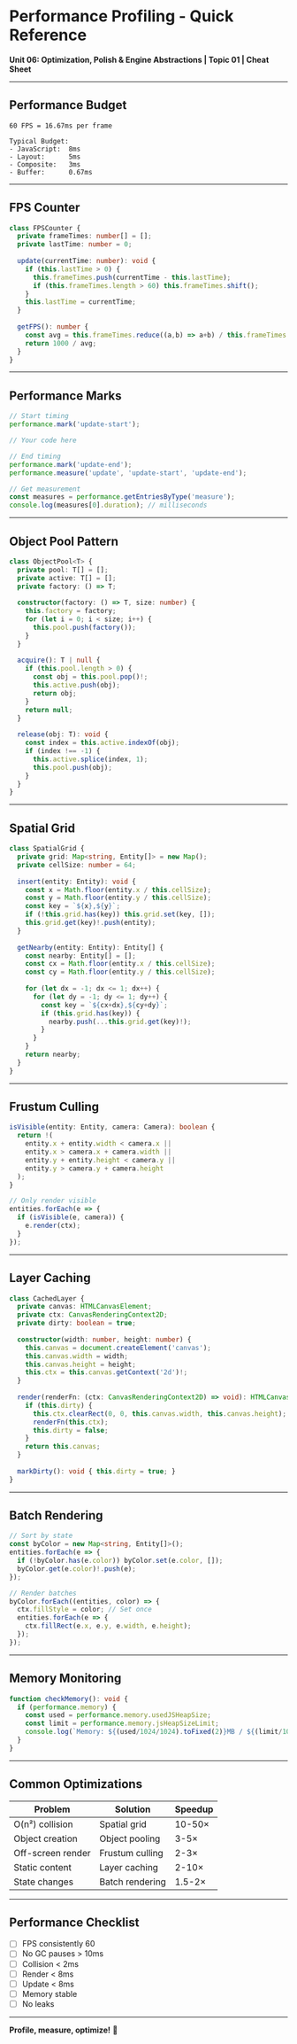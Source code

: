 # Performance Profiling - Quick Reference

**Unit 06: Optimization, Polish & Engine Abstractions | Topic 01 | Cheat Sheet**

---

## Performance Budget

```
60 FPS = 16.67ms per frame

Typical Budget:
- JavaScript:  8ms
- Layout:      5ms
- Composite:   3ms
- Buffer:      0.67ms
```

---

## FPS Counter

```typescript
class FPSCounter {
  private frameTimes: number[] = [];
  private lastTime: number = 0;
  
  update(currentTime: number): void {
    if (this.lastTime > 0) {
      this.frameTimes.push(currentTime - this.lastTime);
      if (this.frameTimes.length > 60) this.frameTimes.shift();
    }
    this.lastTime = currentTime;
  }
  
  getFPS(): number {
    const avg = this.frameTimes.reduce((a,b) => a+b) / this.frameTimes.length;
    return 1000 / avg;
  }
}
```

---

## Performance Marks

```typescript
// Start timing
performance.mark('update-start');

// Your code here

// End timing
performance.mark('update-end');
performance.measure('update', 'update-start', 'update-end');

// Get measurement
const measures = performance.getEntriesByType('measure');
console.log(measures[0].duration); // milliseconds
```

---

## Object Pool Pattern

```typescript
class ObjectPool<T> {
  private pool: T[] = [];
  private active: T[] = [];
  private factory: () => T;
  
  constructor(factory: () => T, size: number) {
    this.factory = factory;
    for (let i = 0; i < size; i++) {
      this.pool.push(factory());
    }
  }
  
  acquire(): T | null {
    if (this.pool.length > 0) {
      const obj = this.pool.pop()!;
      this.active.push(obj);
      return obj;
    }
    return null;
  }
  
  release(obj: T): void {
    const index = this.active.indexOf(obj);
    if (index !== -1) {
      this.active.splice(index, 1);
      this.pool.push(obj);
    }
  }
}
```

---

## Spatial Grid

```typescript
class SpatialGrid {
  private grid: Map<string, Entity[]> = new Map();
  private cellSize: number = 64;
  
  insert(entity: Entity): void {
    const x = Math.floor(entity.x / this.cellSize);
    const y = Math.floor(entity.y / this.cellSize);
    const key = `${x},${y}`;
    if (!this.grid.has(key)) this.grid.set(key, []);
    this.grid.get(key)!.push(entity);
  }
  
  getNearby(entity: Entity): Entity[] {
    const nearby: Entity[] = [];
    const cx = Math.floor(entity.x / this.cellSize);
    const cy = Math.floor(entity.y / this.cellSize);
    
    for (let dx = -1; dx <= 1; dx++) {
      for (let dy = -1; dy <= 1; dy++) {
        const key = `${cx+dx},${cy+dy}`;
        if (this.grid.has(key)) {
          nearby.push(...this.grid.get(key)!);
        }
      }
    }
    return nearby;
  }
}
```

---

## Frustum Culling

```typescript
isVisible(entity: Entity, camera: Camera): boolean {
  return !(
    entity.x + entity.width < camera.x ||
    entity.x > camera.x + camera.width ||
    entity.y + entity.height < camera.y ||
    entity.y > camera.y + camera.height
  );
}

// Only render visible
entities.forEach(e => {
  if (isVisible(e, camera)) {
    e.render(ctx);
  }
});
```

---

## Layer Caching

```typescript
class CachedLayer {
  private canvas: HTMLCanvasElement;
  private ctx: CanvasRenderingContext2D;
  private dirty: boolean = true;
  
  constructor(width: number, height: number) {
    this.canvas = document.createElement('canvas');
    this.canvas.width = width;
    this.canvas.height = height;
    this.ctx = this.canvas.getContext('2d')!;
  }
  
  render(renderFn: (ctx: CanvasRenderingContext2D) => void): HTMLCanvasElement {
    if (this.dirty) {
      this.ctx.clearRect(0, 0, this.canvas.width, this.canvas.height);
      renderFn(this.ctx);
      this.dirty = false;
    }
    return this.canvas;
  }
  
  markDirty(): void { this.dirty = true; }
}
```

---

## Batch Rendering

```typescript
// Sort by state
const byColor = new Map<string, Entity[]>();
entities.forEach(e => {
  if (!byColor.has(e.color)) byColor.set(e.color, []);
  byColor.get(e.color)!.push(e);
});

// Render batches
byColor.forEach((entities, color) => {
  ctx.fillStyle = color; // Set once
  entities.forEach(e => {
    ctx.fillRect(e.x, e.y, e.width, e.height);
  });
});
```

---

## Memory Monitoring

```typescript
function checkMemory(): void {
  if (performance.memory) {
    const used = performance.memory.usedJSHeapSize;
    const limit = performance.memory.jsHeapSizeLimit;
    console.log(`Memory: ${(used/1024/1024).toFixed(2)}MB / ${(limit/1024/1024).toFixed(2)}MB`);
  }
}
```

---

## Common Optimizations

| Problem | Solution | Speedup |
|---------|----------|---------|
| O(n²) collision | Spatial grid | 10-50× |
| Object creation | Object pooling | 3-5× |
| Off-screen render | Frustum culling | 2-3× |
| Static content | Layer caching | 2-10× |
| State changes | Batch rendering | 1.5-2× |

---

## Performance Checklist

- [ ] FPS consistently 60
- [ ] No GC pauses > 10ms
- [ ] Collision < 2ms
- [ ] Render < 8ms
- [ ] Update < 8ms
- [ ] Memory stable
- [ ] No leaks

---

**Profile, measure, optimize!** 🚀
